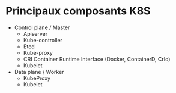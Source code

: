 # Principaux composants K8S

- Control plane / Master
    - Apiserver
    - Kube-controller
    - Etcd
    - Kube-proxy
    - CRI Container Runtime Interface (Docker, ContainerD, CrIo)
    - Kubelet
- Data plane / Worker
    - KubeProxy
    - Kubelet
